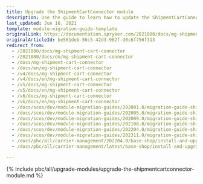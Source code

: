 ```yaml
---
title: Upgrade the ShipmentCartConnector module
description: Use the guide to learn how to update the ShipmentCartConnector module to a newer version.
last_updated: Jun 16, 2021
template: module-migration-guide-template
originalLink: https://documentation.spryker.com/2021080/docs/mg-shipment-cart-connector
originalArticleId: be561deb-56c5-42d3-982f-d0c6f756f313
redirect_from:
  - /2021080/docs/mg-shipment-cart-connector
  - /2021080/docs/en/mg-shipment-cart-connector
  - /docs/mg-shipment-cart-connector
  - /docs/en/mg-shipment-cart-connector
  - /v4/docs/mg-shipment-cart-connector
  - /v4/docs/en/mg-shipment-cart-connector
  - /v5/docs/mg-shipment-cart-connector
  - /v5/docs/en/mg-shipment-cart-connector
  - /v6/docs/mg-shipment-cart-connector
  - /v6/docs/en/mg-shipment-cart-connector
  - /docs/scos/dev/module-migration-guides/202001.0/migration-guide-shipmentcartconnector.html
  - /docs/scos/dev/module-migration-guides/202005.0/migration-guide-shipmentcartconnector.html
  - /docs/scos/dev/module-migration-guides/202009.0/migration-guide-shipmentcartconnector.html
  - /docs/scos/dev/module-migration-guides/202108.0/migration-guide-shipmentcartconnector.html
  - /docs/scos/dev/module-migration-guides/202204.0/migration-guide-shipmentcartconnector.html
  - /docs/scos/dev/module-migration-guides/202311.0/migration-guide-shipmentcartconnector.html  
  - /docs/pbc/all/carrier-management/202204.0/base-shop/install-and-upgrade/upgrade-modules/upgrade-the-shipmentcartconnector-module.html
  - /docs/pbc/all/carrier-management/latest/base-shop/install-and-upgrade/upgrade-modules/upgrade-the-shipmentcartconnector-module.html

---
```


{% include pbc/all/upgrade-modules/upgrade-the-shipmentcartconnector-module.md %} <!-- To edit, see /_includes/pbc/all/upgrade-modules/upgrade-the-shipmentcartconnector-module.md -->
